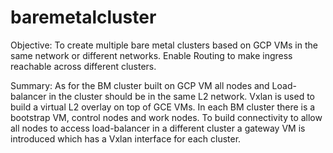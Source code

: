 # baremetalcluster
Objective:
To create multiple bare metal clusters based on GCP VMs in the same network or different networks. Enable Routing to make ingress reachable across different clusters.

Summary:
As for the BM cluster built on GCP VM all nodes and Load-balancer in the cluster should be in the same L2 network. Vxlan is used to build a virtual L2 overlay on top of GCE VMs.
In each BM cluster there is a bootstrap VM, control nodes and work nodes. To build connectivity to allow all nodes to access load-balancer in a different cluster a gateway VM is introduced which has a Vxlan interface for each cluster. 

